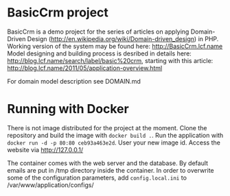 BasicCrm project
================

BasicCrm is a demo project for the series of articles on applying Domain-Driven Design (http://en.wikipedia.org/wiki/Domain-driven_design) in PHP.
Working version of the system may be found here: http://BasicCrm.lcf.name
Model designing and building process is desribed in details here: http://blog.lcf.name/search/label/basic%20crm, starting with this article: http://blog.lcf.name/2011/05/application-overview.html

For domain model description see DOMAIN.md

Running with Docker
===================

There is not image distributed for the project at the moment. Clone the repository and build the image with `docker build .`.
Run the application with `docker run -d -p 80:80 ceb93a463e2d`. User your new image id. Access the website via http://127.0.0.1/

The container comes with the web server and the database. By default emails are put in /tmp directory inside the container. In order to overwrite some of the configuration parameters, add `config.local.ini` to /var/www/application/configs/
